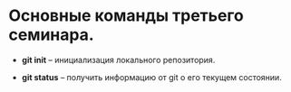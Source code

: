 # Основные команды третьего семинара.

* **git init** – инициализация локального репозитория.

* **git status** – получить информацию от git о его текущем состоянии.

